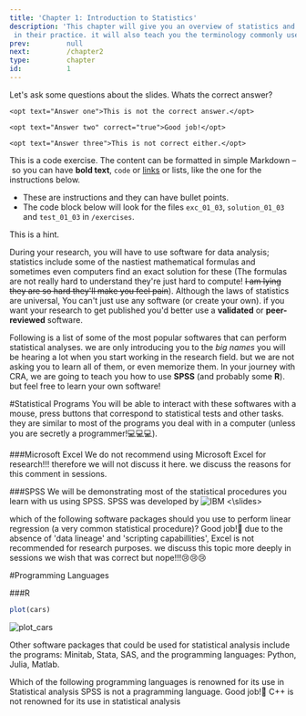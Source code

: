 ```yaml
---
title: 'Chapter 1: Introduction to Statistics'
description: 'This chapter will give you an overview of statistics and why researchers use it
 in their practice. it will also teach you the terminology commonly used in statistics.'
prev:         null
next:         /chapter2
type:         chapter
id:           1
---
```


<exercise id="1" title="The scientific method" type="slides">

  <slides source="chapter1_01_introduction">

</exercise>

<exercise id="2" title="Why statistics?">

  Let's ask some questions about the slides. Whats the correct answer?

  <choice>

    <opt text="Answer one">This is not the correct answer.</opt>

    <opt text="Answer two" correct="true">Good job!</opt>

    <opt text="Answer three">This is not correct either.</opt>

  </choice>

</exercise>

<exercise id="3" title="Statistical terminology">

  This is a code exercise. The content can be formatted in simple Markdown – so
  you can have **bold text**, `code` or [links](https://spacy.io) or lists, like
  the one for the instructions below.

  - These are instructions and they can have bullet points.
  - The code block below will look for the files `exc_01_03`, `solution_01_03` and
  `test_01_03` in `/exercises`.

  <codeblock id="01_03">This is a hint.</codeblock>

</exercise>

<exercise id="4" title="Statistical software" type="slides">

During your research, you will have to use software for data analysis; statistics include some of the nastiest mathematical formulas and sometimes even computers find an exact solution for these (The formulas are not really hard to understand they're just hard to compute! ~~I am lying they are so hard they'll make you feel pain~~). Although the laws of statistics are universal, You can't just use any software (or create your own). if you want your research to get published you'd better use a **validated** or **peer-reviewed** software.

Following is a list of some of the most popular softwares that can perform statistical analyses. we are only introducing you to the *big names* you will be hearing a lot when you start working in the research field. but we are not asking you to learn all of them, or even memorize them. In your journey with CRA, we are going to teach you how to use **SPSS** (and probably some **R**). but feel free to learn your own software!

#Statistical Programs
You will be able to interact with these softwares with a mouse, press buttons that correspond to statistical tests and other tasks. they are similar to most of the programs you deal with in a computer (unless you are secretly a programmer!💻💻💻).

###Microsoft Excel
We do not recommend using Microsoft Excel for research!!! therefore we will not discuss it here. we discuss the reasons for this comment in sessions.

###SPSS
We will be demonstrating most of the statistical procedures you learn with us using SPSS. SPSS was developed by ![IBM](https://commons.wikimedia.org/wiki/File:IBM_logo.svg)
<slides source="chapter1_01_introduction"><\slides>

which of the following software packages should you use to perform linear regression (a very common statistical procedure)?
<choice>
<opt text="SPSS" correct="true">Good job!🎯</opt>
<opt text="Excel">due to the absence of 'data lineage' and 'scripting capabillities', Excel is not recommended for research purposes. we discuss this topic more deeply in sessions</opt>
<opt text="Paint MS">we wish that was correct but nope!!!😢😢😢</opt>
</choice>


#Programming Languages

###R
```r
plot(cars)
```
![plot_cars](introductory-biostatistics\media\cars.jpg)


Other software packages that could be used for statistical analysis include the programs: Minitab, Stata, SAS,  and the programming languages: Python, Julia, Matlab.

Which of the following programming languages is renowned for its use in Statistical analysis
<choice>
<opt text="SPSS">SPSS is not a pragramming language.</opt>
<opt text="R" correct="true">Good job!🎯</opt>
<opt text="C++">C++ is not renowned for its use in statistical analysis</opt>
</choice>


<choice></choice>

</exercise>

<exercise id="5" title="Summary & References"></exercise>
